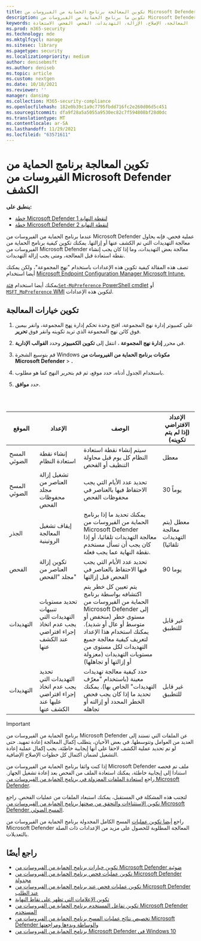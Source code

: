 ```yaml
---
title: تكوين المعالجة برنامج الحماية من الفيروسات من Microsoft Defender الكشف
description: تكوين ما برنامج الحماية من الفيروسات من Microsoft Defender القيام به عند الكشف عن وجود خطر، ومدى الوقت الذي يجب الاحتفاظ بالملفات المعزولة في مجلد الفحص
keywords: المعالجة، الإصلاح، الإزالة، التهديدات، الفحص، الفحص، الاستعادة
ms.prod: m365-security
ms.technology: mde
ms.mktglfcycl: manage
ms.sitesec: library
ms.pagetype: security
ms.localizationpriority: medium
author: denisebmsft
ms.author: deniseb
ms.topic: article
ms.custom: nextgen
ms.date: 10/18/2021
ms.reviewer: ''
manager: dansimp
ms.collection: M365-security-compliance
ms.openlocfilehash: 182e0b39c1a9c7795fbdd716fc2e260d06d5c451
ms.sourcegitcommit: dfa9f28a5a5055a9530ec82c7f594808bf28d0dc
ms.translationtype: MT
ms.contentlocale: ar-SA
ms.lasthandoff: 11/29/2021
ms.locfileid: "63571611"
---
```

# <a name="configure-remediation-for-microsoft-defender-antivirus-detections"></a>تكوين المعالجة برنامج الحماية من الفيروسات من Microsoft Defender الكشف


**ينطبق على:**

- [خطة Microsoft Defender لنقطة النهاية 1](https://go.microsoft.com/fwlink/p/?linkid=2154037)
- [خطة Microsoft Defender لنقطة النهاية 2](https://go.microsoft.com/fwlink/p/?linkid=2154037)

عندما برنامج الحماية من الفيروسات من Microsoft Defender عملية فحص، فإنه يحاول معالجة التهديدات التي تم الكشف عنها أو إزالتها. يمكنك تكوين كيفية برنامج الحماية من الفيروسات من Microsoft Defender معالجة بعض التهديدات، وما إذا كان يجب إنشاء نقطة استعادة قبل المعالجة، ومتى يجب إزالة التهديدات.

تصف هذه المقالة كيفية تكوين هذه الإعدادات باستخدام "نهج المجموعة"، ولكن يمكنك أيضا استخدام [Microsoft Endpoint Configuration Manager Microsoft Intune.](/configmgr/protect/deploy-use/endpoint-antimalware-policies#threat-overrides-settings) [](/intune/device-restrictions-configure)

يمكنك أيضا استخدام [فئة`Set-MpPreference` PowerShell cmdlet](/powershell/module/defender/set-mppreference) أو [`MSFT_MpPreference` WMI](/previous-versions/windows/desktop/defender/windows-defender-wmiv2-apis-portal) لتكوين هذه الإعدادات.

## <a name="configure-remediation-options"></a>تكوين خيارات المعالجة

1. على كمبيوتر إدارة نهج المجموعة، افتح وحدة تحكم إدارة [نهج](/previous-versions/windows/it-pro/windows-server-2008-R2-and-2008/cc731212(v=ws.11)) المجموعة، وانقر بيمين فوق كائن نهج المجموعة الذي تريد تكوينه وانقر فوق **تحرير**.

2. في محرر **إدارة نهج المجموعة** ، انتقل إلى **تكوين الكمبيوتر** وحدد **القوالب الإدارية**.

3. قم بتوسيع الشجرة Windows **مكونات برنامج الحماية من الفيروسات من Microsoft Defender** \> **.**

4. باستخدام الجدول أدناه، حدد موقع، ثم قم بتحرير النهج كما هو مطلوب.

5. حدد **موافق**.

<br/><br/>

|الموقع|الإعداد|الوصف|الإعداد الافتراضي (إذا لم يتم تكوينه)|
|---|---|---|---|
|المسح الضوئي|إنشاء نقطة استعادة النظام|سيتم إنشاء نقطة استعادة النظام كل يوم قبل محاولة التنظيف أو الفحص|معطل|
|المسح الضوئي|تشغيل إزالة العناصر من مجلد محفوظات الفحص|تحديد عدد الأيام التي يجب الاحتفاظ فيها بالعناصر في محفوظات الفحص|30 يوماً|
|الجذر|إيقاف تشغيل المعالجة الروتينية|يمكنك تحديد ما إذا برنامج الحماية من الفيروسات من Microsoft Defender معالجة التهديدات تلقائيا، أو إذا كان يجب أن تسأل مستخدم نقطة النهاية عما يجب فعله.|معطل (يتم معالجة التهديدات تلقائيا)|
|الفحص|تكوين إزالة العناصر من مجلد "الفحص"|تحديد عدد الأيام التي يجب فيها الاحتفاظ بالعناصر في الفحص قبل إزالتها|90 يوما|
|التهديدات|تحديد مستويات تنبيهات التهديدات التي يجب عدم اتخاذ إجراء افتراضي عند الكشف عنها|يتم تعيين كل خطر يتم اكتشافه بواسطة برنامج الحماية من الفيروسات من Microsoft Defender إلى مستوى خطر (منخفض أو متوسط أو عال أو شديد). يمكنك استخدام هذا الإعداد لتعريف كيفية معالجة جميع التهديدات لكل مستوى من مستويات التهديدات (معزولة أو إزالتها أو تجاهلها)|غير قابل للتطبيق|
|التهديدات|تحديد التهديدات التي يجب عدم اتخاذ إجراء افتراضي عليها عند الكشف عنها|حدد كيفية معالجة تهديدات معينة (باستخدام "معرّف التهديدات" الخاص بها). يمكنك تحديد ما إذا كان يجب فحص الخطر المحدد أو إزالته أو تجاهله|غير قابل للتطبيق|

> [!IMPORTANT]
> برنامج الحماية من الفيروسات من Microsoft Defender عن الملفات التي تستند إلى العديد من العوامل وتتوسطها. في بعض الأحيان، يتطلب إكمال المعالجة إعادة تمهيد. حتى لو تم تحديد عملية الكشف لاحقا على أنها إيجابية خاطئة، يجب إكمال عملية إعادة التشغيل لضمان اكتمال كل خطوات الإصلاح الإضافية.
>
> إذا كنت واثقا برنامج الحماية من الفيروسات من Microsoft Defender ملف تم فحصه استنادا إلى إيجابية خاطئة، يمكنك استعادة الملف من الفحص بعد إعادة تشغيل الجهاز. راجع [استعادة الملفات المعزولة في برنامج الحماية من الفيروسات من Microsoft Defender](restore-quarantined-files-microsoft-defender-antivirus.md).
>
> لتجنب هذه المشكلة في المستقبل، يمكنك استبعاد الملفات من عمليات الفحص. راجع [تكوين الاستثناءات والتحقق من صحتها برنامج الحماية من الفيروسات من Microsoft Defender المسح الضوئي](configure-exclusions-microsoft-defender-antivirus.md).

راجع [أيضا تكوين عمليات](scheduled-catch-up-scans-microsoft-defender-antivirus.md#remed) المسح الكامل المجدولة برنامج الحماية من الفيروسات من Microsoft Defender المعالجة المطلوبة للحصول على مزيد من الإعدادات ذات الصلة بالتعديلات.

## <a name="see-also"></a>راجع أيضًا

- [تكوين خيارات برنامج الحماية من الفيروسات من Microsoft Defender ضوئية](configure-advanced-scan-types-microsoft-defender-antivirus.md)
- [تكوين عمليات فحص برنامج الحماية من الفيروسات من Microsoft Defender مجدولة](scheduled-catch-up-scans-microsoft-defender-antivirus.md)
- [تكوين عمليات فحص عند برنامج الحماية من الفيروسات من Microsoft Defender عند الطلب](run-scan-microsoft-defender-antivirus.md)
- [تكوين الإعلامات التي تظهر على نقاط النهاية](configure-notifications-microsoft-defender-antivirus.md)
- [تكوين تفاعل المستخدم برنامج الحماية من الفيروسات من Microsoft Defender المستخدم](configure-end-user-interaction-microsoft-defender-antivirus.md)
- [تخصيص نتائج عمليات المسح برنامج الحماية من الفيروسات من Microsoft Defender والوساطة وبدءها ومراجعتها](customize-run-review-remediate-scans-microsoft-defender-antivirus.md)
- [برنامج الحماية من الفيروسات من Microsoft Defender في Windows 10](microsoft-defender-antivirus-in-windows-10.md)
